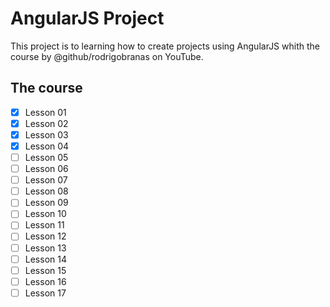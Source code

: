 # AngularJS Project

This project is to learning how to create projects using AngularJS whith the
course by @github/rodrigobranas on YouTube.

## The course

- [x] Lesson 01
- [x] Lesson 02
- [x] Lesson 03
- [x] Lesson 04
- [ ] Lesson 05
- [ ] Lesson 06
- [ ] Lesson 07
- [ ] Lesson 08
- [ ] Lesson 09
- [ ] Lesson 10
- [ ] Lesson 11
- [ ] Lesson 12
- [ ] Lesson 13
- [ ] Lesson 14
- [ ] Lesson 15
- [ ] Lesson 16
- [ ] Lesson 17
